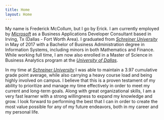 ```yaml
---
title: Home
layout: Home
---
```


My name is Frederick McCollum, but I go by Erick. I am currently employed by *[Microsoft](https://careers.microsoft.com/us/en/)* as a Business Applications Developer Consultant based in Irving, Tx (Dallas - Fort Worth Area). I graduated from *[Schreiner University](https://schreiner.edu/)* in May of 2017 with a Bachelor of Business Administration degree in Information Systems, including minors in both Mathematics and Finance. While working full time, I am now also enrolled in a Master of Science in Business Analytics program at the *[University of Dallas](https://udallas.edu/)*.

In my time at *[Schreiner University](https://schreiner.edu/)* I was able to maintain a 3.97 cumulative grade point average, while also carrying a heavy course load and being highly involved on campus. I believe that this is a proven testament of my ability to prioritize and manage my time effectively in order to meet my current and long-term goals. Along with great organizational skills, I am a very fast learner with a strong willingness to expand my knowledge and grow. I look forward to performing the best that I can in order to create the most value possible for any of my future endeavors, both in my career and my personal life.